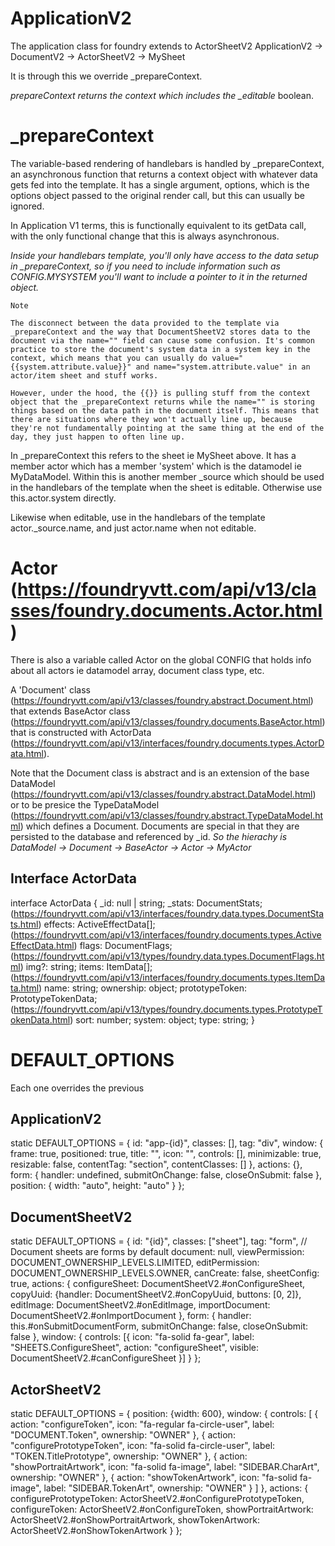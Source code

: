 # ApplicationV2

The application class for foundry extends to ActorSheetV2
ApplicationV2 -> DocumentV2 -> ActorSheetV2 -> MySheet

It is through this we override \_prepareContext.

_prepareContext returns the context which includes the \_editable_ boolean.

# \_prepareContext

The variable-based rendering of handlebars is handled by \_prepareContext, an asynchronous function that returns a context object with whatever data gets fed into the template. It has a single argument, options, which is the options object passed to the original render call, but this can usually be ignored.

In Application V1 terms, this is functionally equivalent to its getData call, with the only functional change that this is always asynchronous.

_Inside your handlebars template, you'll only have access to the data setup in \_prepareContext, so if you need to include information such as CONFIG.MYSYSTEM you'll want to include a pointer to it in the returned object._

    Note

    The disconnect between the data provided to the template via _prepareContext and the way that DocumentSheetV2 stores data to the document via the name="" field can cause some confusion. It's common practice to store the document's system data in a system key in the context, which means that you can usually do value="{{system.attribute.value}}" and name="system.attribute.value" in an actor/item sheet and stuff works.

    However, under the hood, the {{}} is pulling stuff from the context object that the _prepareContext returns while the name="" is storing things based on the data path in the document itself. This means that there are situations where they won't actually line up, because they're not fundamentally pointing at the same thing at the end of the day, they just happen to often line up.

In \_prepareContext this refers to the sheet ie MySheet above. It has a member actor which has a member 'system' which is the datamodel ie MyDataModel. Within this is another member \_source which should be used in the handlebars of the template when the sheet is editable. Otherwise use this.actor.system directly.

Likewise when editable, use in the handlebars of the template actor.\_source.name, and just actor.name when not editable.

# Actor (https://foundryvtt.com/api/v13/classes/foundry.documents.Actor.html)

There is also a variable called Actor on the global CONFIG that holds info about all actors ie datamodel array, document class type, etc.

A 'Document' class (https://foundryvtt.com/api/v13/classes/foundry.abstract.Document.html) that extends BaseActor class (https://foundryvtt.com/api/v13/classes/foundry.documents.BaseActor.html) that is constructed with ActorData (https://foundryvtt.com/api/v13/interfaces/foundry.documents.types.ActorData.html).

Note that the Document class is abstract and is an extension of the base DataModel (https://foundryvtt.com/api/v13/classes/foundry.abstract.DataModel.html) or to be presice the TypeDataModel (https://foundryvtt.com/api/v13/classes/foundry.abstract.TypeDataModel.html) which defines a Document. Documents are special in that they are persisted to the database and referenced by \_id. _So the hierachy is DataModel -> Document -> BaseActor -> Actor -> MyActor_

## Interface ActorData

interface ActorData {
\_id: null | string;
\_stats: DocumentStats; (https://foundryvtt.com/api/v13/interfaces/foundry.data.types.DocumentStats.html)
effects: ActiveEffectData[]; (https://foundryvtt.com/api/v13/interfaces/foundry.documents.types.ActiveEffectData.html)
flags: DocumentFlags; (https://foundryvtt.com/api/v13/types/foundry.data.types.DocumentFlags.html)
img?: string;
items: ItemData[]; (https://foundryvtt.com/api/v13/interfaces/foundry.documents.types.ItemData.html)
name: string;
ownership: object;
prototypeToken: PrototypeTokenData; (https://foundryvtt.com/api/v13/types/foundry.documents.types.PrototypeTokenData.html)
sort: number;
system: object;
type: string;
}

# DEFAULT_OPTIONS

Each one overrides the previous

## ApplicationV2

static DEFAULT_OPTIONS = {
id: "app-{id}",
classes: [],
tag: "div",
window: {
frame: true,
positioned: true,
title: "",
icon: "",
controls: [],
minimizable: true,
resizable: false,
contentTag: "section",
contentClasses: []
},
actions: {},
form: {
handler: undefined,
submitOnChange: false,
closeOnSubmit: false
},
position: {
width: "auto",
height: "auto"
}
};

## DocumentSheetV2

static DEFAULT_OPTIONS = {
id: "{id}",
classes: ["sheet"],
tag: "form", // Document sheets are forms by default
document: null,
viewPermission: DOCUMENT_OWNERSHIP_LEVELS.LIMITED,
editPermission: DOCUMENT_OWNERSHIP_LEVELS.OWNER,
canCreate: false,
sheetConfig: true,
actions: {
configureSheet: DocumentSheetV2.#onConfigureSheet,
copyUuid: {handler: DocumentSheetV2.#onCopyUuid, buttons: [0, 2]},
editImage: DocumentSheetV2.#onEditImage,
importDocument: DocumentSheetV2.#onImportDocument
},
form: {
handler: this.#onSubmitDocumentForm,
submitOnChange: false,
closeOnSubmit: false
},
window: {
controls: [{
icon: "fa-solid fa-gear",
label: "SHEETS.ConfigureSheet",
action: "configureSheet",
visible: DocumentSheetV2.#canConfigureSheet
}]
}
};

## ActorSheetV2

static DEFAULT_OPTIONS = {
position: {width: 600},
window: {
controls: [
{
action: "configureToken",
icon: "fa-regular fa-circle-user",
label: "DOCUMENT.Token",
ownership: "OWNER"
},
{
action: "configurePrototypeToken",
icon: "fa-solid fa-circle-user",
label: "TOKEN.TitlePrototype",
ownership: "OWNER"
},
{
action: "showPortraitArtwork",
icon: "fa-solid fa-image",
label: "SIDEBAR.CharArt",
ownership: "OWNER"
},
{
action: "showTokenArtwork",
icon: "fa-solid fa-image",
label: "SIDEBAR.TokenArt",
ownership: "OWNER"
}
]
},
actions: {
configurePrototypeToken: ActorSheetV2.#onConfigurePrototypeToken,
configureToken: ActorSheetV2.#onConfigureToken,
showPortraitArtwork: ActorSheetV2.#onShowPortraitArtwork,
showTokenArtwork: ActorSheetV2.#onShowTokenArtwork
}
};
